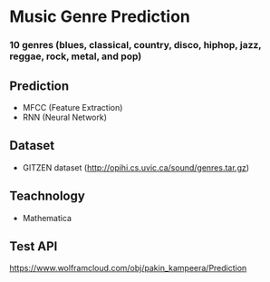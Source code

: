 # Music Genre Prediction

### 10 genres (blues, classical, country, disco, hiphop, jazz, reggae, rock, metal, and pop)

## Prediction

- MFCC (Feature Extraction)
- RNN (Neural Network)

## Dataset

- GITZEN dataset (http://opihi.cs.uvic.ca/sound/genres.tar.gz)

## Teachnology

- Mathematica

## Test API

https://www.wolframcloud.com/obj/pakin_kampeera/Prediction
